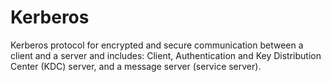 # Kerberos
 Kerberos protocol for encrypted and secure communication between a client and a server and includes: Client, Authentication and Key Distribution Center (KDC) server, and a message server (service server).
